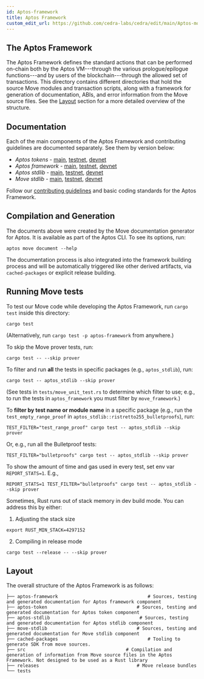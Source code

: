 ```yaml
---
id: Aptos-framework
title: Aptos Framework
custom_edit_url: https://github.com/cedra-labs/cedra/edit/main/Aptos-move/Aptos-framework/README.md
---
```


## The Aptos Framework

The Aptos Framework defines the standard actions that can be performed on-chain
both by the Aptos VM---through the various prologue/epilogue functions---and by
users of the blockchain---through the allowed set of transactions. This
directory contains different directories that hold the source Move
modules and transaction scripts, along with a framework for generation of
documentation, ABIs, and error information from the Move source
files. See the [Layout](#layout) section for a more detailed overview of the structure.

## Documentation

Each of the main components of the Aptos Framework and contributing guidelines are documented separately. See them by version below:

* *Aptos tokens* - [main](https://github.com/cedra-labs/cedra/blob/main/aptos-move/framework/aptos-token/doc/overview.md), [testnet](https://github.com/cedra-labs/cedra/blob/testnet/aptos-move/framework/aptos-token/doc/overview.md), [devnet](https://github.com/cedra-labs/cedra/blob/devnet/aptos-move/framework/aptos-token/doc/overview.md)
* *Aptos framework* - [main](https://github.com/cedra-labs/cedra/blob/main/aptos-move/framework/aptos-framework/doc/overview.md), [testnet](https://github.com/cedra-labs/cedra/blob/testnet/aptos-move/framework/aptos-framework/doc/overview.md), [devnet](https://github.com/cedra-labs/cedra/blob/devnet/aptos-move/framework/aptos-framework/doc/overview.md)
* *Aptos stdlib* - [main](https://github.com/cedra-labs/cedra/blob/main/aptos-move/framework/aptos-stdlib/doc/overview.md), [testnet](https://github.com/cedra-labs/cedra/blob/testnet/aptos-move/framework/aptos-stdlib/doc/overview.md), [devnet](https://github.com/cedra-labs/cedra/blob/devnet/aptos-move/framework/aptos-stdlib/doc/overview.md)
* *Move stdlib* - [main](https://github.com/cedra-labs/cedra/blob/main/aptos-move/framework/move-stdlib/doc/overview.md), [testnet](https://github.com/cedra-labs/cedra/blob/testnet/aptos-move/framework/move-stdlib/doc/overview.md), [devnet](https://github.com/cedra-labs/cedra/blob/devnet/aptos-move/framework/move-stdlib/doc/overview.md)

Follow our [contributing guidelines](CONTRIBUTING.md) and basic coding standards for the Aptos Framework.

## Compilation and Generation

The documents above were created by the Move documentation generator for Aptos. It is available as part of the Aptos CLI. To see its options, run:
```shell
aptos move document --help
```

The documentation process is also integrated into the framework building process and will be automatically triggered like other derived artifacts, via `cached-packages` or explicit release building.

## Running Move tests

To test our Move code while developing the Aptos Framework, run `cargo test` inside this directory:

```
cargo test
```

(Alternatively, run `cargo test -p aptos-framework` from anywhere.)

To skip the Move prover tests, run:

```
cargo test -- --skip prover
```

To filter and run **all** the tests in specific packages (e.g., `aptos_stdlib`), run:

```
cargo test -- aptos_stdlib --skip prover
```

(See tests in `tests/move_unit_test.rs` to determine which filter to use; e.g., to run the tests in `aptos_framework` you must filter by `move_framework`.)

To **filter by test name or module name** in a specific package (e.g., run the `test_empty_range_proof` in `aptos_stdlib::ristretto255_bulletproofs`), run:

```
TEST_FILTER="test_range_proof" cargo test -- aptos_stdlib --skip prover
```

Or, e.g., run all the Bulletproof tests:
```
TEST_FILTER="bulletproofs" cargo test -- aptos_stdlib --skip prover
```

To show the amount of time and gas used in every test, set env var `REPORT_STATS=1`.
E.g.,
```
REPORT_STATS=1 TEST_FILTER="bulletproofs" cargo test -- aptos_stdlib --skip prover
```

Sometimes, Rust runs out of stack memory in dev build mode.  You can address this by either:
1. Adjusting the stack size

```
export RUST_MIN_STACK=4297152
```

2. Compiling in release mode

```
cargo test --release -- --skip prover
```

## Layout
The overall structure of the Aptos Framework is as follows:

```
├── aptos-framework                                 # Sources, testing and generated documentation for Aptos framework component
├── aptos-token                                 # Sources, testing and generated documentation for Aptos token component
├── aptos-stdlib                                 # Sources, testing and generated documentation for Aptos stdlib component
├── move-stdlib                                 # Sources, testing and generated documentation for Move stdlib component
├── cached-packages                                 # Tooling to generate SDK from move sources.
├── src                                     # Compilation and generation of information from Move source files in the Aptos Framework. Not designed to be used as a Rust library
├── releases                                    # Move release bundles
└── tests
```
